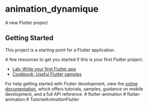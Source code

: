 # animation_dynamique

A new Flutter project.

## Getting Started

This project is a starting point for a Flutter application.

A few resources to get you started if this is your first Flutter project:

- [Lab: Write your first Flutter app](https://docs.flutter.dev/get-started/codelab)
- [Cookbook: Useful Flutter samples](https://docs.flutter.dev/cookbook)

For help getting started with Flutter development, view the
[online documentation](https://docs.flutter.dev/), which offers tutorials,
samples, guidance on mobile development, and a full API reference.
#   f l u t t e r - a n i m a t i o n  
 #   f l u t t e r - a n i m a t i o n  
 #   T u t o r i e l _ A n i m a t i o n _ F l u t t e r  
 
